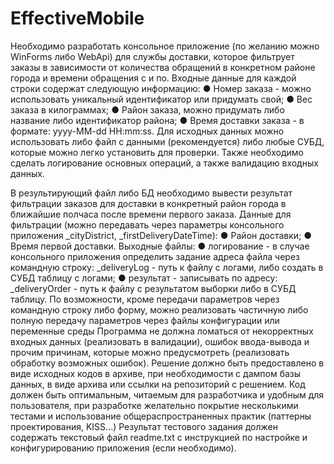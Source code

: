 # EffectiveMobile

Необходимо разработать консольное приложение (по желанию можно WinForms
либо WebApi) для службы доставки, которое фильтрует заказы в зависимости от
количества обращений в конкретном районе города и времени обращения с и по.
Входные данные для каждой строки содержат следующую информацию:
● Номер заказа - можно использовать уникальный идентификатор или
придумать свой;
● Вес заказа в килограммах;
● Район заказа, можно придумать либо название либо идентификатор
района;
● Время доставки заказа - в формате: yyyy-MM-dd HH:mm:ss.
Для исходных данных можно использовать либо файл с данными
(рекомендуется) либо любые СУБД, которые можно легко установить для проверки.
Также необходимо сделать логирование основных операций, а также
валидацию входных данных.

В результирующий файл либо БД необходимо вывести результат фильтрации
заказов для доставки в конкретный район города в ближайшие полчаса после времени
первого заказа.
Данные для фильтрации (можно передавать через параметры консольного
приложения _cityDistrict, _firstDeliveryDateTime):
● Район доставки;
● Время первой доставки.
Выходные файлы:
● логирование - в случае консольного приложения определить задание адреса
файла через командную строку: _deliveryLog - путь к файлу с логами, либо
создать в СУБД таблицу с логами;
● результат - записывать по адресу: _deliveryOrder - путь к файлу с результатом
выборки либо в СУБД таблицу.
По возможности, кроме передачи параметров через командную строку либо
форму, можно реализовать частичную либо полную передачу параметров через файлы
конфигурации или переменные среды
Программа не должна ломаться от некорректных входных данных (реализовать
в валидации), ошибок ввода-вывода и прочим причинам, которые можно
предусмотреть (реализовать обработку возможных ошибок).
Решение должно быть предоставлено в виде исходных кодов в архиве, при
необходимости с дампом базы данных, в виде архива или ссылки на репозиторий с
решением.
Код должен быть оптимальным, читаемым для разработчика и удобным для
пользователя, при разработке желательно покрытие несколькими тестами и
использование общераспространенных практик (паттерны проектирования, KISS...)
Результат тестового задания должен содержать текстовый файл readme.txt с
инструкцией по настройке и конфигурированию приложения (если необходимо).
